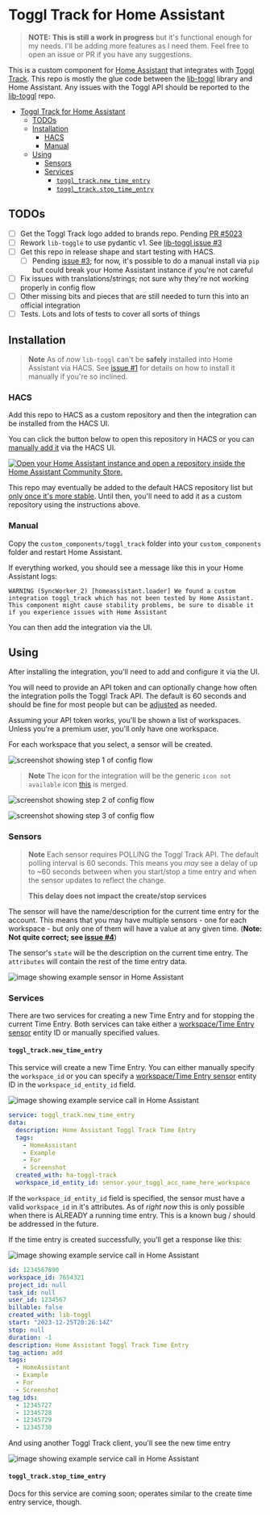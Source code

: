 # Toggl Track for Home Assistant

> **NOTE:**
> **This is still a work in progress** but it's functional enough for my needs.
> I'll be adding more features as I need them.
> Feel free to open an issue or PR if you have any suggestions.

This is a custom component for [Home Assistant](https://www.home-assistant.io/) that integrates with [Toggl Track](https://toggl.com/track/).
This repo is mostly the glue code between the [lib-toggl](https://github.com/kquinsland/lib-toggl) library and Home Assistant.
Any issues with the Toggl API should be reported to the [lib-toggl](https://github.com/kquinsland/lib-toggl/issues) repo.

<!-- START doctoc generated TOC please keep comment here to allow auto update -->
<!-- DON'T EDIT THIS SECTION, INSTEAD RE-RUN doctoc TO UPDATE -->

- [Toggl Track for Home Assistant](#toggl-track-for-home-assistant)
  - [TODOs](#todos)
  - [Installation](#installation)
    - [HACS](#hacs)
    - [Manual](#manual)
  - [Using](#using)
    - [Sensors](#sensors)
    - [Services](#services)
      - [`toggl_track.new_time_entry`](#toggl_tracknew_time_entry)
      - [`toggl_track.stop_time_entry`](#toggl_trackstop_time_entry)

<!-- END doctoc generated TOC please keep comment here to allow auto update -->

## TODOs

- [ ] Get the Toggl Track logo added to brands repo. Pending [PR #5023](https://github.com/home-assistant/brands/pull/5023)
- [ ] Rework `lib-toggle` to use pydantic v1. See [lib-toggl issue #3](https://github.com/kquinsland/lib-toggl/issues/3)
- [ ] Get this repo in release shape and start testing with HACS.
  - [ ] Pending [issue #3](https://github.com/kquinsland/lib-toggl/issues/3); for now, it's possible to do a manual install via `pip` but could break your Home Assistant instance if you're not careful
- [ ] Fix issues with translations/strings; not sure why they're not working properly in config flow
- [ ] Other missing bits and pieces that are still needed to turn this into an official integration
- [ ] Tests. Lots and lots of tests to cover all sorts of things

## Installation

> **Note**
> As of _now_ `lib-toggl` can't be **safely** installed into Home Assistant via HACS.
> See [issue #1](https://github.com/kquinsland/ha-toggl-track/issues/1) for details on how to install it manually if you're so inclined.

### HACS

Add this repo to HACS as a custom repository and then the integration can be installed from the HACS UI.

You can click the button below to open this repository in HACS or you can [manually add it](https://hacs.xyz/docs/faq/custom_repositories/) via the HACS UI.

[![Open your Home Assistant instance and open a repository inside the Home Assistant Community Store.](https://my.home-assistant.io/badges/hacs_repository.svg)](https://my.home-assistant.io/redirect/hacs_repository/?owner=kquinsland&repository=ha-toggl-track&category=integration)

This repo may eventually be added to the default HACS repository list but [only once it's more stable](https://hacs.xyz/docs/publish/include).
Until then, you'll need to add it as a custom repository using the instructions above.

### Manual

Copy the `custom_components/toggl_track` folder into your `custom_components` folder and restart Home Assistant.

If everything worked, you should see a message like this in your Home Assistant logs:

```log
WARNING (SyncWorker_2) [homeassistant.loader] We found a custom integration toggl_track which has not been tested by Home Assistant. This component might cause stability problems, be sure to disable it if you experience issues with Home Assistant
```

You can then add the integration via the UI.

## Using

After installing the integration, you'll need to add and configure it via the UI.

You will need to provide an API token and can optionally change how often the integration polls the Toggl Track API.
The default is 60 seconds and should be fine for most people but can be [adjusted](custom_components/toggl_track/config_flow.py#L40) as needed.

Assuming your API token works, you'll be shown a list of workspaces.
Unless you're a premium user, you'll only have one workspace.

For each workspace that you select, a sensor will be created.

![screenshot showing step 1 of config flow](./docs/_files/cfg-flow-01.png)

> **Note**
> The icon for the integration will be the generic `icon not available` icon [this](https://github.com/home-assistant/brands/pull/5023) is merged.

![screenshot showing step 2 of config flow](./docs/_files/cfg-flow-02.png)

![screenshot showing step 3 of config flow](./docs/_files/cfg-flow-03.png)

### Sensors

> **Note**
> Each sensor requires POLLING the Toggl Track API.
> The default polling interval is 60 seconds.
> This means you _may_ see a delay of up to ~60 seconds between when you start/stop a time entry and when the sensor updates to reflect the change.
>
> **This delay does not impact the create/stop services**

The sensor will have the name/description for the current time entry for the account.
This means that you may have multiple sensors - one for each workspace - but only one of them will have a value at any given time. (**Note: Not quite correct; see [issue #4](https://github.com/kquinsland/lib-toggl/issues/4)**)

The sensor's `state` will be the description on the current time entry.
The `attributes` will contain the rest of the time entry data.

![image showing example sensor in Home Assistant](./docs/_files/sensor-01.png)

### Services

There are two services for creating a new Time Entry and for stopping the current Time Entry.
Both services can take either a [workspace/Time Entry sensor](#sensors) entity ID or manually specified values.

#### `toggl_track.new_time_entry`

This service will create a new Time Entry.
You can either manually specify the `workspace_id` or you can specify a [workspace/Time Entry sensor](#sensors) entity ID in the `workspace_id_entity_id` field.

![image showing example service call in Home Assistant](./docs/_files/svc-new-time-entry-01.png)

```yaml
service: toggl_track.new_time_entry
data:
  description: Home Assistant Toggl Track Time Entry
  tags:
    - HomeAssistant
    - Example
    - For
    - Screenshot
  created_with: ha-toggl-track
  workspace_id_entity_id: sensor.your_toggl_acc_name_here_workspace
```

If the `workspace_id_entity_id` field is specified, the sensor must have a valid `workspace_id` in it's attributes.
As of _right now_ this is only possible when there is ALREADY a running time entry.
This is a known bug / should be addressed in the future.

If the time entry is created successfully, you'll get a response like this:

![image showing example service call in Home Assistant](./docs/_files/svc-new-time-entry-02.png)

```yaml
id: 1234567890
workspace_id: 7654321
project_id: null
task_id: null
user_id: 1234567
billable: false
created_with: lib-toggl
start: "2023-12-25T20:26:14Z"
stop: null
duration: -1
description: Home Assistant Toggl Track Time Entry
tag_action: add
tags:
  - HomeAssistant
  - Example
  - For
  - Screenshot
tag_ids:
  - 12345727
  - 12345728
  - 12345729
  - 12345730
```

And using another Toggl Track client, you'll see the new time entry

![image showing example service call in Home Assistant](./docs/_files/time-entry-android.png)

#### `toggl_track.stop_time_entry`

Docs for this service are coming soon; operates similar to the create time entry service, though.
